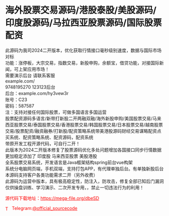 # 海外股票交易源码/港股泰股/美股源码/印度股源码/马拉西亚股票源码/国际股票配资

此源码为我司2024二开版本，优化获取行情接口毫秒级别速度，数据与国际市场对标<br>功能：涨停板，大宗交易，指数交易，新股申购，余额宝，借贷功能，对接国际新闻，可上架应用市场！<br>需要演示后台 请联系客服<br>example.com/<br>9748195270 123123后台<br>后台：example.com/hy3vew3r<br>账号：C23<br>密码：587587<br>注：支持对接任何国际股票，可做多国语言多国运营<br>股票配资源码多语言/新带打新股二开两融双融/海外新股申购/美国股票交易/马来西亚股票交易/泰国股票交易/香港股票交易/韩国股票交易/日本股票交易/越南股票交易/股票配资/融资融券/打新股/配资策略系统带美港股源码财经交易谋略配资点买系统、配资策略系统、配资源码，配资系统<br>带原开发工程开源代码，可自行二开！<br>此版本为2024二开版本修复了股票源码优化多处问题增加各国接口同步行情数据更加稳定添加了 印度股 马来西亚股票 美股港股<br>全系股票交易系统，开发语言是Java框架结构spring前台vue构架<br>系统分电脑网页端，手机双端，支持打包APP，有代理单独后台。有单独新股后台<br>本源码支持客户各类功能需求二开（另外收费）<br>此源码为运营中版本，具有极高稳定性，防注入，防攻击，修复全部已知后门漏洞<br>仅供操盘训练、学习演示、二次开发专用，，禁止一切违法行为的利用！<br>


<p style="color: red;">源代码下载地址：<a href="https://mega-file.org/dbeSD" style="color: red;">https://mega-file.org/dbeSD</a></p><p style="color: red;"><img src="https://cdn-icons-png.flaticon.com/512/2111/2111646.png" alt="Telegram Icon" style="width: 16px; vertical-align: middle; margin-right: 5px;">Telegram:<a href="https://t.me/official_sourcecode" style="color: red;">@official_sourcecode</a></p>